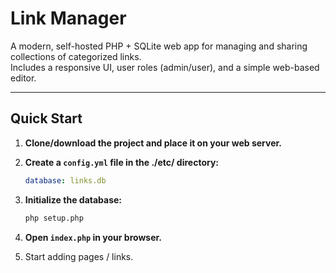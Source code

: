 # Link Manager

A modern, self-hosted PHP + SQLite web app for managing and sharing collections of categorized links.  
Includes a responsive UI, user roles (admin/user), and a simple web-based editor.

---

## Quick Start

1. **Clone/download the project and place it on your web server.**

2. **Create a `config.yml` file in the ./etc/ directory:**
   ```yaml
   database: links.db

3. **Initialize the database:**
   ```sh
   php setup.php

5. **Open `index.php` in your browser.**

6. Start adding pages / links.
